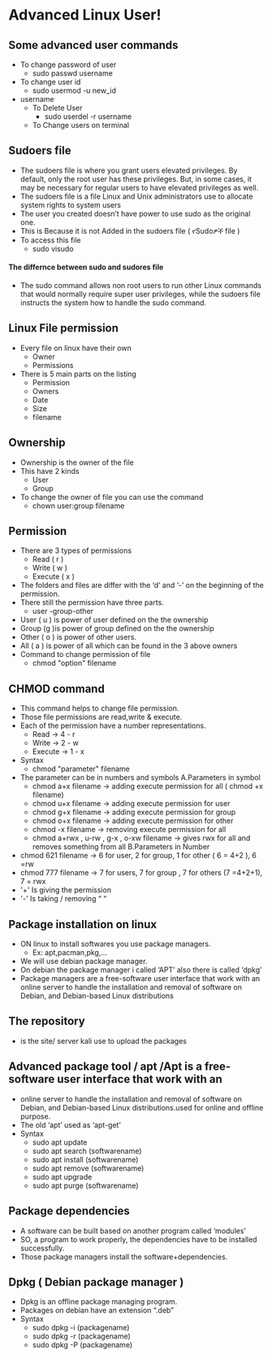 # Advanced Linux User!
## Some advanced user commands
- To change password of user
  - sudo passwd username
- To change user id
  - sudo usermod -u new_id 
- username
  - To Delete User
    - sudo userdel -r username
  - To Change users on terminal
## Sudoers file
- The sudoers file is where you grant users elevated privileges. By default, only the root user has these privileges. But, in some cases, it may be necessary for regular users to have elevated privileges as well.
- The sudoers file is a file Linux and Unix administrators use to allocate system rights to system users
- The user you created doesn’t have power to use sudo as the original one. 
- This is Because it is not Added in the sudoers file ( የSudoዎች file )
- To access this file
   - sudo visudo
#### The differnce between sudo and sudores file
- The sudo command allows non root users to run other Linux commands that would normally require super user privileges, while the sudoers file instructs the system how to handle the sudo command.
## Linux File permission
- Every file on linux have their own
  - Owner 
  - Permissions
- There is 5 main parts on the listing
  - Permission
  - Owners
  - Date
  - Size
  - filename
## Ownership
- Ownership is the owner of the file
- This have 2 kinds
  - User
  - Group
- To change the owner of file you can use the command 
  - chown user:group filename
## Permission
- There are 3 types of permissions
  - Read ( r )
  - Write ( w )
  - Execute ( x )
- The folders and files are differ with the ‘d’ and ‘-’ on the beginning of the permission.
- There still the permission have three parts.
  - user -group-other
- User ( u ) is power of user defined on the the ownership
- Group (g )is power of group defined on the the ownership
- Other ( o ) is power of other users.
- All ( a ) is power of all which can be found in the 3 above owners 
- Command to change permission of file
  - chmod "option" filename
## CHMOD command
- This command helps to change file permission.
- Those file permissions are read,write & execute.
- Each of the permission have a number representations.
  - Read -> 4 - r
  - Write -> 2 - w
  - Execute -> 1 - x
- Syntax
  - chmod "parameter" filename
- The parameter can be in numbers and symbols
A.Parameters in symbol
  - chmod a+x filename -> adding execute permission for all ( chmod +x filename)
  - chmod u+x filename -> adding execute permission for user
  - chmod g+x filename -> adding execute permission for group
  - chmod o+x filename -> adding execute permission for other
  - chmod -x filename -> removing execute permission for all
  - chmod a+rwx , u-rw , g-x , o-xw filename -> gives rwx for all and removes something from all
B.Parameters in Number
- chmod 621 filename -> 6 for user, 2 for group, 1 for other ( 6 = 4+2 ), 6 =rw
- chmod 777 filename -> 7 for users, 7 for group , 7 for others (7 =4+2+1), 7 = rwx
- '+' Is giving the permission
- '-' Is taking / removing “ “
## Package installation on linux
- ON linux to install softwares you use package managers.
  - Ex: apt,pacman,pkg,...
- We will use debian package manager.
- On debian the package manager i called ‘APT’ also there is called ‘dpkg’
- Package managers are a free-software user interface that work with an online server to handle the installation and removal of software on Debian, and 
Debian-based Linux distributions
## The repository
-  is the site/ server kali use to upload the packages
## Advanced package tool / apt /Apt is a free-software user interface that work with an 
- online server to handle the installation and removal of software on Debian, and Debian-based Linux distributions.used for online and offline purpose.
- The old ‘apt’ used as ‘apt-get’
- Syntax
  - sudo apt update 
  - sudo apt search (softwarename)
  - sudo apt install (softwarename)
  - sudo apt remove (softwarename)
  - sudo apt upgrade 
  - sudo apt purge (softwarename)
## Package dependencies 
- A software can be built based on another program called ‘modules’
- SO, a program to work properly, the dependencies have to be installed successfully. 
- Those package managers install the 
software+dependencies.
## Dpkg ( Debian package manager )
- Dpkg is an offline package managing program.
- Packages on debian have an extension “.deb”
- Syntax
  - sudo dpkg -i (packagename)
  - sudo dpkg -r (packagename)
  - sudo dpkg -P (packagename)